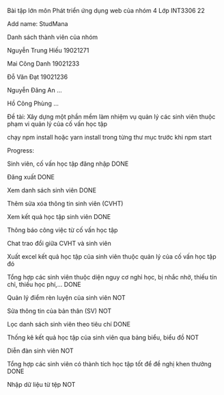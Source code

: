 Bài tập lớn môn Phát triển ứng dụng web của nhóm 4 Lớp INT3306 22

Add name: StudMana

Danh sách thành viên của nhóm

Nguyễn Trung Hiếu 19021271

Mai Công Danh 19021233

Đỗ Văn Đạt 19021236

Nguyễn Đăng An ...

Hồ Công Phùng ...

Đề tài: Xây dựng một phần mềm làm nhiệm vụ quản lý các sinh viên thuộc phạm vi quản lý của cố vấn học tập

chạy npm install hoặc yarn install trong từng thư mục trước khi npm start

Progress: 

Sinh viên, cố vấn học tập đăng nhập DONE

Đăng xuất DONE

Xem danh sách sinh viên DONE

Thêm sửa xóa thông tin sinh viên (CVHT)

Xem kết quả học tập sinh viên DONE

Thông báo công việc từ cố vấn học tập

Chat trao đổi giữa CVHT và sinh viên

Xuất excel kết quả học tập của sinh viên thuộc quản lý của cố vấn học tập đó 

Tổng hợp các sinh viên thuộc diện nguy cơ nghỉ học, bị nhắc nhở, thiếu tín chỉ, thiếu học phí,... DONE

Quản lý điểm rèn luyện của sinh viên NOT

Sửa thông tin của bản thân (SV) NOT

Lọc danh sách sinh viên theo tiêu chí DONE

Thống kê kết quả học tập của sinh viên qua bảng biểu, biểu đồ NOT

Diễn đàn sinh viên NOT

Tổng hợp các sinh viên có thành tích học tập tốt để đề nghị khen thưởng DONE

Nhập dữ liệu từ tệp NOT